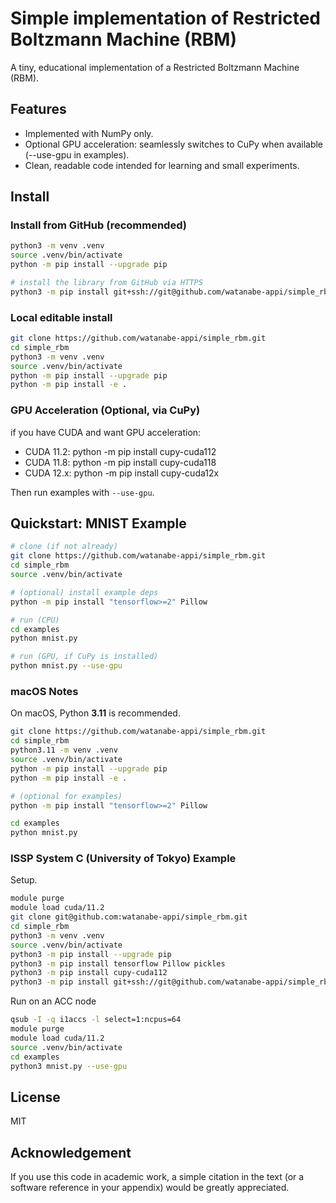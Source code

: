 # Simple implementation of Restricted Boltzmann Machine (RBM)

A tiny, educational implementation of a Restricted Boltzmann Machine (RBM).

## Features

* Implemented with NumPy only.
* Optional GPU acceleration: seamlessly switches to CuPy when available (--use-gpu in examples).
* Clean, readable code intended for learning and small experiments.

## Install

### Install from GitHub (recommended)

```sh
python3 -m venv .venv
source .venv/bin/activate
python -m pip install --upgrade pip

# install the library from GitHub via HTTPS
python3 -m pip install git+ssh://git@github.com/watanabe-appi/simple_rbm.git
```

### Local editable install

```sh
git clone https://github.com/watanabe-appi/simple_rbm.git
cd simple_rbm
python3 -m venv .venv
source .venv/bin/activate
python -m pip install --upgrade pip
python -m pip install -e .
```

### GPU Acceleration (Optional, via CuPy)

if you have CUDA and want GPU acceleration:
* CUDA 11.2: python -m pip install cupy-cuda112
* CUDA 11.8: python -m pip install cupy-cuda118
* CUDA 12.x: python -m pip install cupy-cuda12x

Then run examples with `--use-gpu`.

## Quickstart: MNIST Example

```sh
# clone (if not already)
git clone https://github.com/watanabe-appi/simple_rbm.git
cd simple_rbm
source .venv/bin/activate

# (optional) install example deps
python -m pip install "tensorflow>=2" Pillow

# run (CPU)
cd examples
python mnist.py

# run (GPU, if CuPy is installed)
python mnist.py --use-gpu
```

### macOS Notes

On macOS, Python **3.11** is recommended.

```sh
git clone https://github.com/watanabe-appi/simple_rbm.git
cd simple_rbm
python3.11 -m venv .venv
source .venv/bin/activate
python -m pip install --upgrade pip
python -m pip install -e .

# (optional for examples)
python -m pip install "tensorflow>=2" Pillow

cd examples
python mnist.py

```

### ISSP System C (University of Tokyo) Example

Setup.

```sh
module purge
module load cuda/11.2
git clone git@github.com:watanabe-appi/simple_rbm.git 
cd simple_rbm
python3 -m venv .venv 
source .venv/bin/activate
python3 -m pip install --upgrade pip
python3 -m pip install tensorflow Pillow pickles
python3 -m pip install cupy-cuda112
python3 -m pip install git+ssh://git@github.com/watanabe-appi/simple_rbm.git
```

Run on an ACC node

```sh
qsub -I -q i1accs -l select=1:ncpus=64
module purge
module load cuda/11.2
source .venv/bin/activate
cd examples
python3 mnist.py --use-gpu
```

## License

MIT

## Acknowledgement

If you use this code in academic work, a simple citation in the text (or a software reference in your appendix) would be greatly appreciated.
